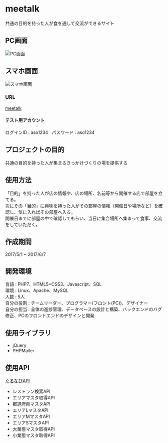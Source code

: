 # meetalk
共通の目的を持った人が食を通して交流ができるサイト
## PC画面
![PC画面](https://drive.google.com/uc?export=view&id=16aBMn0XV27hGNmSDnXvY6wiOmOjQt592)
## スマホ画面
![スマホ画面](https://drive.google.com/uc?export=view&id=1RDdDinxmaAca49xpeelv3yF9omucUKng)
### URL
[meetalk](http://meetalk.php.xdomain.jp/main)  
#### テスト用アカウント
ログインID : aso1234  
パスワード : aso1234
## プロジェクトの目的
共通の目的を持った人が集まるきっかけづくりの場を提供する
## 使用方法
「目的」を持った人が店の情報や、店の場所、名前等から開催する店で部屋を立てる。  
次にその「目的」に興味を持った人がその部屋の情報（開催日や場所など）を確認し、気に入ればその部屋へ入る。  
開催日までに部屋の中で確認してもらい、当日に集合場所へ集まって食事、交流をしていただく。

## 作成期間
2017/5/1 ~ 2017/6/7
## 開発環境
言語 : PHP7、HTML5+CSS3、Javascript、SQL  
環境 : Linux、Apache、MySQL  
人数 : 5人  
自分の役割 : チームリーダー、プログラマー(フロント(PC))、デザイナー  
自分の担当 : 全体の進捗管理、データベースの設計と構築、バックエンドのバグ修正、PCのフロントエンドのデザインと開発
## 使用ライブラリ
* jQuery
* PHPMailer
## 使用API
[ぐるなびAPI](http://api.gnavi.co.jp/api/)
* レストラン検索API
* エリアマスタ取得API
* 都道府県マスタAPI
* エリアLマスタAPI
* エリアMマスタAPI
* エリアSマスタAPI
* 大業態マスタ取得API
* 小業態マスタ取得API
